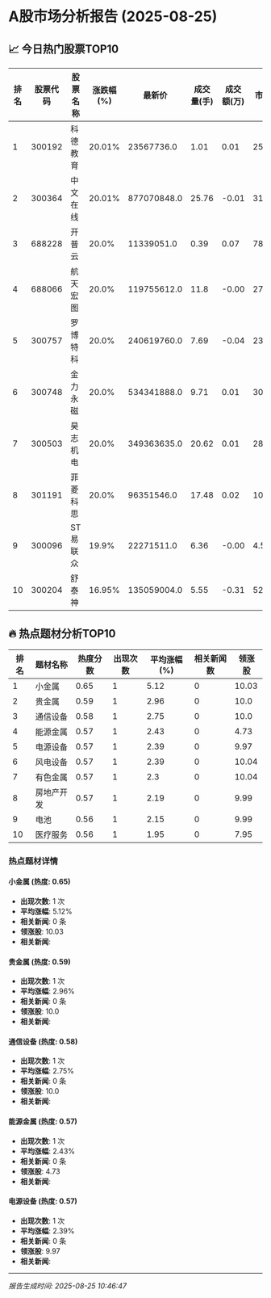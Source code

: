 # A股市场分析报告 (2025-08-25)

## 📈 今日热门股票TOP10

| 排名 | 股票代码 | 股票名称 | 涨跌幅(%) | 最新价 | 成交量(手) | 成交额(万) | 市盈率 | 市值(亿) |
|------|----------|----------|-----------|--------|------------|------------|--------|----------|
| 1 | 300192 | 科德教育 | 20.01% | 23567736.0 | 1.01 | 0.01 | 25.91 | -0.00 |
| 2 | 300364 | 中文在线 | 20.01% | 877070848.0 | 25.76 | -0.01 | 31.01 | -0.00 |
| 3 | 688228 | 开普云 | 20.0% | 11339051.0 | 0.39 | 0.07 | 78.96 | 0.00 |
| 4 | 688066 | 航天宏图 | 20.0% | 119755612.0 | 11.8 | -0.00 | 27.1 | 0.00 |
| 5 | 300757 | 罗博特科 | 20.0% | 240619760.0 | 7.69 | -0.04 | 232.26 | -0.00 |
| 6 | 300748 | 金力永磁 | 20.0% | 534341888.0 | 9.71 | 0.01 | 30.68 | 0.00 |
| 7 | 300503 | 昊志机电 | 20.0% | 349363635.0 | 20.62 | 0.01 | 28.4 | 0.00 |
| 8 | 301191 | 菲菱科思 | 20.0% | 96351546.0 | 17.48 | 0.02 | 109.02 | -0.00 |
| 9 | 300096 | ST易联众 | 19.9% | 22271511.0 | 6.36 | -0.00 | 4.55 | 0.00 |
| 10 | 300204 | 舒泰神 | 16.95% | 135059004.0 | 5.55 | -0.31 | 52.78 | 0.00 |

## 🔥 热点题材分析TOP10

| 排名 | 题材名称 | 热度分数 | 出现次数 | 平均涨幅(%) | 相关新闻数 | 领涨股 |
|------|----------|----------|----------|-------------|------------|--------|
| 1 | 小金属 | 0.65 | 1 | 5.12 | 0 | 10.03 |
| 2 | 贵金属 | 0.59 | 1 | 2.96 | 0 | 10.0 |
| 3 | 通信设备 | 0.58 | 1 | 2.75 | 0 | 10.0 |
| 4 | 能源金属 | 0.57 | 1 | 2.43 | 0 | 4.73 |
| 5 | 电源设备 | 0.57 | 1 | 2.39 | 0 | 9.97 |
| 6 | 风电设备 | 0.57 | 1 | 2.39 | 0 | 10.04 |
| 7 | 有色金属 | 0.57 | 1 | 2.3 | 0 | 10.04 |
| 8 | 房地产开发 | 0.57 | 1 | 2.19 | 0 | 9.99 |
| 9 | 电池 | 0.56 | 1 | 2.15 | 0 | 9.99 |
| 10 | 医疗服务 | 0.56 | 1 | 1.95 | 0 | 7.95 |

### 热点题材详情


#### 小金属 (热度: 0.65)
- **出现次数**: 1 次
- **平均涨幅**: 5.12%
- **相关新闻**: 0 条
- **领涨股**: 10.03
- **相关新闻**:

#### 贵金属 (热度: 0.59)
- **出现次数**: 1 次
- **平均涨幅**: 2.96%
- **相关新闻**: 0 条
- **领涨股**: 10.0
- **相关新闻**:

#### 通信设备 (热度: 0.58)
- **出现次数**: 1 次
- **平均涨幅**: 2.75%
- **相关新闻**: 0 条
- **领涨股**: 10.0
- **相关新闻**:

#### 能源金属 (热度: 0.57)
- **出现次数**: 1 次
- **平均涨幅**: 2.43%
- **相关新闻**: 0 条
- **领涨股**: 4.73
- **相关新闻**:

#### 电源设备 (热度: 0.57)
- **出现次数**: 1 次
- **平均涨幅**: 2.39%
- **相关新闻**: 0 条
- **领涨股**: 9.97
- **相关新闻**:

---
*报告生成时间: 2025-08-25 10:46:47*
